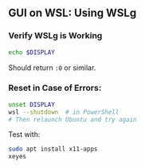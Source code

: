 ## GUI on WSL: Using WSLg

### Verify WSLg is Working

```bash
echo $DISPLAY
```

Should return `:0` or similar.

### Reset in Case of Errors:

```bash
unset DISPLAY
wsl --shutdown  # in PowerShell
# Then relaunch Ubuntu and try again
```

Test with:

```bash
sudo apt install x11-apps
xeyes
```

